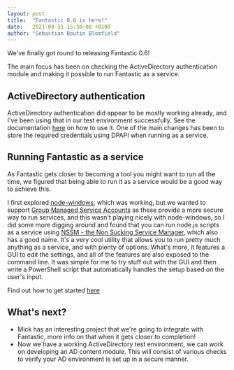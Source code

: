 ```yaml
---
layout: post
title:  "Fantastic 0.6 is here!"
date:   2021-08-31 15:30:00 +0100
author: "Sebastian Boutin Blomfield"
---
```

We've finally got round to releasing Fantastic 0.6!

The main focus has been on checking the ActiveDirectory authentication module and making it possible to run Fantastic as a service.

## ActiveDirectory authentication

ActiveDirectory authentication did appear to be mostly working already, and I've been using that in our test environment successfully. See the documentation [here](https://github.com/InfoSecInnovations/project-fantastic/blob/master/packages/fantastic-active_directory/README.md) on how to use it. One of the main changes has been to store the required credentials using DPAPI when running as a service.

## Running Fantastic as a service

As Fantastic gets closer to becoming a tool you might want to run all the time, we figured that being able to run it as a service would be a good way to achieve this.

I first explored [node-windows](https://www.npmjs.com/package/node-windows), which was working, but we wanted to support [Group Managed Service Accounts](https://docs.microsoft.com/en-us/windows-server/security/group-managed-service-accounts/group-managed-service-accounts-overview) as these provide a more secure way to run services, and this wasn't playing nicely with node-windows, so I did some more digging around and found that you can run node.js scripts as a service using [NSSM - the Non Sucking Service Manager](https://nssm.cc/), which also has a good name. It's a very cool utility that allows you to run pretty much anything as a service, and with plenty of options. What's more, it features a GUI to edit the settings, and all of the features are also exposed to the command line. It was simple for me to try stuff out with the GUI and then write a PowerShell script that automatically handles the setup based on the user's input.

Find out how to get started [here](https://github.com/InfoSecInnovations/project-fantastic/blob/master/service.md)

## What's next?

- Mick has an interesting project that we're going to integrate with Fantastic, more info on that when it gets closer to completion!
- Now we have a working ActiveDirectory test environment, we can work on developing an AD content module. This will consist of various checks to verify your AD environment is set up in a secure manner.